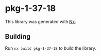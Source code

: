 # pkg-1-37-18

This library was generated with [Nx](https://nx.dev).

## Building

Run `nx build pkg-1-37-18` to build the library.
